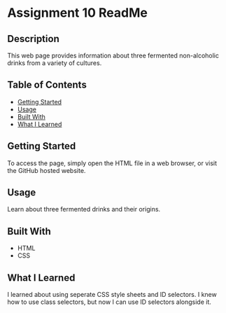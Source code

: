 # Assignment 10 ReadMe

## Description
This web page provides information about three fermented non-alcoholic drinks from a variety of cultures.

## Table of Contents
- [Getting Started](#getting-started)
- [Usage](#usage)
- [Built With](#built-with)
- [What I Learned](#what-i-learned)

## Getting Started
To access the page, simply open the HTML file in a web browser, or visit the GitHub hosted website.

## Usage
Learn about three fermented drinks and their origins.

## Built With
- HTML
- CSS

## What I Learned
I learned about using seperate CSS style sheets and ID selectors. I knew how to use class selectors, but now I can use ID selectors alongside it.